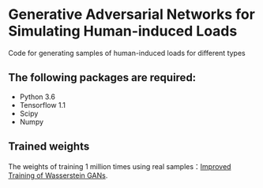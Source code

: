 # Generative Adversarial Networks for Simulating Human-induced Loads
Code for generating samples of human-induced loads for different types

## The following packages are required:
* Python 3.6
* Tensorflow 1.1
* Scipy
* Numpy

## Trained weights
The weights of training 1 million times using real samples：[Improved Training of Wasserstein GANs](https://drive.google.com/open?id=1zLen63lKyv1qlwWiyPUyaSeSL2Mbj46U).
